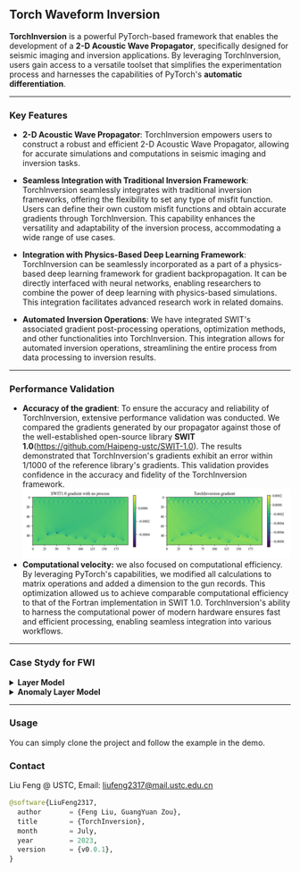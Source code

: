 <!--
 * @Author: LiuFeng(USTC) : liufeng2317@mail.ustc.edu.cn
 * @Date: 2023-07-03 11:16:43
 * @LastEditors: LiuFeng
 * @LastEditTime: 2023-07-13 20:45:31
 * @FilePath: /TorchInversion/README.md
 * @Description: 
 * Copyright (c) 2023 by ${git_name} email: ${git_email}, All Rights Reserved.
-->

## Torch Waveform Inversion
**TorchInversion** is a powerful PyTorch-based framework that enables the development of a **2-D Acoustic Wave Propagator**, specifically designed for seismic imaging and inversion applications. By leveraging TorchInversion, users gain access to a versatile toolset that simplifies the experimentation process and harnesses the capabilities of PyTorch's **automatic differentiation**.

****
### Key Features

* **2-D Acoustic Wave Propagator**: TorchInversion empowers users to construct a robust and efficient 2-D Acoustic Wave Propagator, allowing for accurate simulations and computations in seismic imaging and inversion tasks.

* **Seamless Integration with Traditional Inversion Framework**: TorchInversion seamlessly integrates with traditional inversion frameworks, offering the flexibility to set any type of misfit function. Users can define their own custom misfit functions and obtain accurate gradients through TorchInversion. This capability enhances the versatility and adaptability of the inversion process, accommodating a wide range of use cases.

* **Integration with Physics-Based Deep Learning Framework**: TorchInversion can be seamlessly incorporated as a part of a physics-based deep learning framework for gradient backpropagation. It can be directly interfaced with neural networks, enabling researchers to combine the power of deep learning with physics-based simulations. This integration facilitates advanced research work in related domains.

* **Automated Inversion Operations**: We have integrated SWIT's associated gradient post-processing operations, optimization methods, and other functionalities into TorchInversion. This integration allows for automated inversion operations, streamlining the entire process from data processing to inversion results.

****
### Performance Validation

* **Accuracy of the gradient**: To ensure the accuracy and reliability of TorchInversion, extensive performance validation was conducted. We compared the gradients generated by our propagator against those of the well-established open-source library **SWIT 1.0**(https://github.com/Haipeng-ustc/SWIT-1.0). The results demonstrated that TorchInversion's gradients exhibit an error within 1/1000 of the reference library's gradients. This validation provides confidence in the accuracy and fidelity of the TorchInversion framework.
  ![](Md_img/2023-07-03-11-36-55.png)
* **Computational velocity:** we also focused on computational efficiency. By leveraging PyTorch's capabilities, we modified all calculations to matrix operations and added a dimension to the gun records. This optimization allowed us to achieve comparable computational efficiency to that of the Fortran implementation in SWIT 1.0. TorchInversion's ability to harness the computational power of modern hardware ensures fast and efficient processing, enabling seamless integration into various workflows.

****
### Case Stydy for FWI

<details>
<summary><strong>Layer Model</strong></summary>

Details of this example can be found in [Layer Model forward](./demo/02_01_forward_LayeredModel.ipynb) and [Layer Model inversion](./demo/02_02_inversion_LayeredModel.ipynb)

* The **true model** and some setting of the model:
<div align="center"><img src="./demo/data/02_LayerModel/AD/model/True/observed_system.png" width=55%></div>

* The **wavelet** and the **dampling** setting
<div float="left"><img src="./demo/data/02_LayerModel/AD/model/True/ricker.png" width = 48%> <img src="./demo/data/02_LayerModel/AD/model/True/damp_global.png" width = 50%></div>

* **Initial model** and **Gradient** Map of the first iteration
<div align="center"><img src="./demo/data/02_LayerModel/AD/model/Initial/model_init.png" width=50%> <img src="./demo/data/02_LayerModel/AD/inv/grad/0.png" width = 45%></div>

* The **inversion result**
<div align="center">
<img src="./demo/data/02_LayerModel/AD/inv/model/inversion.gif" width=80%>
</div>

It is important to note that we have not been particularly careful in adjusting the update parameters and processing the gradients in detail, but there are many details in the FWI work that can greatly improve the effectiveness and efficiency of the inversion

</details>

<details>
<summary><strong>Anomaly Layer Model</strong></summary>

Details of this example can be found in [Layer Model forward](./demo/03_01_forward_LayerAnomaly.ipynb) and [Layer Model inversion](./demo/03_02_inversion_LayereAnomaly.ipynb)

* The **true model** and some setting of the model:
<div align="center"><img src="./demo/data/03_LayerAnomaly/AD/model/True/observed_system.png" width=55%></div>

* The **wavelet** and the **dampling** setting
<div float="left"><img src="./demo/data/03_LayerAnomaly/AD/model/True/ricker.png" width = 48%> <img src="./demo/data/03_LayerAnomaly/AD/model/True/damp_global.png" width = 50%></div>

* **Initial model** and **Gradient** Map of the first iteration
<div align="center"><img src="./demo/data/03_LayerAnomaly/AD/model/Initial/model_init.png" width=50%> <img src="./demo/data/03_LayerAnomaly/AD/inv/grad/0.png" width = 45%></div>

* The **inversion result**
<div align="center">
<img src="./demo/data/03_LayerAnomaly/AD/inv/model/inversion.gif" width=80%>
</div>

</details>

****
### Usage
You can simply clone the project and follow the example in the demo.


### Contact
 Liu Feng @ USTC, Email: liufeng2317@mail.ustc.edu.cn

```python
@software{LiuFeng2317,
  author       = {Feng Liu, GuangYuan Zou},
  title        = {TorchInversion},
  month        = July,
  year         = 2023,
  version      = {v0.0.1},
}
```